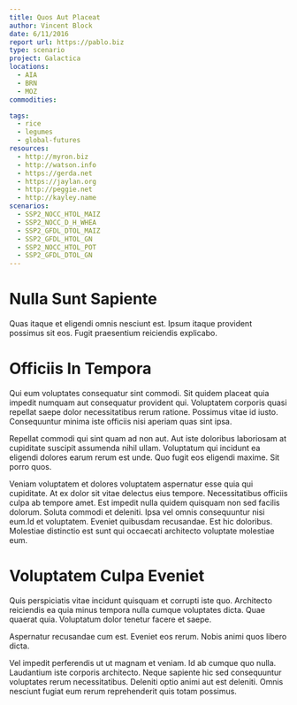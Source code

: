 ```yaml
---
title: Quos Aut Placeat
author: Vincent Block
date: 6/11/2016
report url: https://pablo.biz
type: scenario
project: Galactica
locations:
  - AIA
  - BRN
  - MOZ
commodities:

tags:
  - rice
  - legumes
  - global-futures
resources:
  - http://myron.biz
  - http://watson.info
  - https://gerda.net
  - https://jaylan.org
  - http://peggie.net
  - http://kayley.name
scenarios:
  - SSP2_NOCC_HTOL_MAIZ
  - SSP2_NOCC_D_H_WHEA
  - SSP2_GFDL_DTOL_MAIZ
  - SSP2_GFDL_HTOL_GN
  - SSP2_NOCC_HTOL_POT
  - SSP2_GFDL_DTOL_GN
---
```

# Nulla Sunt Sapiente
Quas itaque et eligendi omnis nesciunt est. Ipsum itaque provident possimus sit eos. Fugit praesentium reiciendis explicabo.

# Officiis In Tempora
Qui eum voluptates consequatur sint commodi. Sit quidem placeat quia impedit numquam aut consequatur provident qui. Voluptatem corporis quasi repellat saepe dolor necessitatibus rerum ratione. Possimus vitae id iusto. Consequuntur minima iste officiis nisi aperiam quas sint ipsa.
 Repellat commodi qui sint quam ad non aut. Aut iste doloribus laboriosam at cupiditate suscipit assumenda nihil ullam. Voluptatum qui incidunt ea eligendi dolores earum rerum est unde. Quo fugit eos eligendi maxime. Sit porro quos.
 Veniam voluptatem et dolores voluptatem aspernatur esse quia qui cupiditate. At ex dolor sit vitae delectus eius tempore. Necessitatibus officiis culpa ab tempore amet. Est impedit nulla quidem quisquam non sed facilis dolorum. Soluta commodi et deleniti. Ipsa vel omnis consequuntur nisi eum.Id et voluptatem. Eveniet quibusdam recusandae. Est hic doloribus. Molestiae distinctio est sunt qui occaecati architecto voluptate molestiae eum.

# Voluptatem Culpa Eveniet
Quis perspiciatis vitae incidunt quisquam et corrupti iste quo. Architecto reiciendis ea quia minus tempora nulla cumque voluptates dicta. Quae quaerat quia. Voluptatum dolor tenetur facere et saepe.
 Aspernatur recusandae cum est. Eveniet eos rerum. Nobis animi quos libero dicta.
 Vel impedit perferendis ut ut magnam et veniam. Id ab cumque quo nulla. Laudantium iste corporis architecto. Neque sapiente hic sed consequuntur voluptates rerum necessitatibus. Deleniti optio animi aut est deleniti. Omnis nesciunt fugiat eum rerum reprehenderit quis totam possimus.
